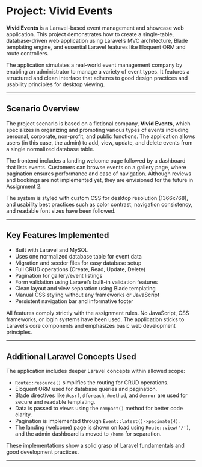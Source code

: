 # Project: Vivid Events

**Vivid Events** is a Laravel-based event management and showcase web application. This project demonstrates how to create a single-table, database-driven web application using Laravel’s MVC architecture, Blade templating engine, and essential Laravel features like Eloquent ORM and route controllers.

The application simulates a real-world event management company by enabling an administrator to manage a variety of event types. It features a structured and clean interface that adheres to good design practices and usability principles for desktop viewing.

---

## Scenario Overview

The project scenario is based on a fictional company, **Vivid Events**, which specializes in organizing and promoting various types of events including personal, corporate, non-profit, and public functions. The application allows users (in this case, the admin) to add, view, update, and delete events from a single normalized database table.

The frontend includes a landing welcome page followed by a dashboard that lists events. Customers can browse events on a gallery page, where pagination ensures performance and ease of navigation. Although reviews and bookings are not implemented yet, they are envisioned for the future in Assignment 2.

The system is styled with custom CSS for desktop resolution (1366x768), and usability best practices such as color contrast, navigation consistency, and readable font sizes have been followed.

---

## Key Features Implemented

- Built with Laravel and MySQL
- Uses one normalized database table for event data
- Migration and seeder files for easy database setup
- Full CRUD operations (Create, Read, Update, Delete)
- Pagination for gallery/event listings
- Form validation using Laravel’s built-in validation features
- Clean layout and view separation using Blade templating
- Manual CSS styling without any frameworks or JavaScript
- Persistent navigation bar and informative footer

All features comply strictly with the assignment rules. No JavaScript, CSS frameworks, or login systems have been used. The application sticks to Laravel’s core components and emphasizes basic web development principles.

---

## Additional Laravel Concepts Used

The application includes deeper Laravel concepts within allowed scope:

- `Route::resource()` simplifies the routing for CRUD operations.
- Eloquent ORM used for database queries and pagination.
- Blade directives like `@csrf`, `@foreach`, `@method`, and `@error` are used for secure and readable templating.
- Data is passed to views using the `compact()` method for better code clarity.
- Pagination is implemented through `Event::latest()->paginate(4)`.
- The landing (welcome) page is shown on load using `Route::view('/')`, and the admin dashboard is moved to `/home` for separation.

These implementations show a solid grasp of Laravel fundamentals and good development practices.

---

